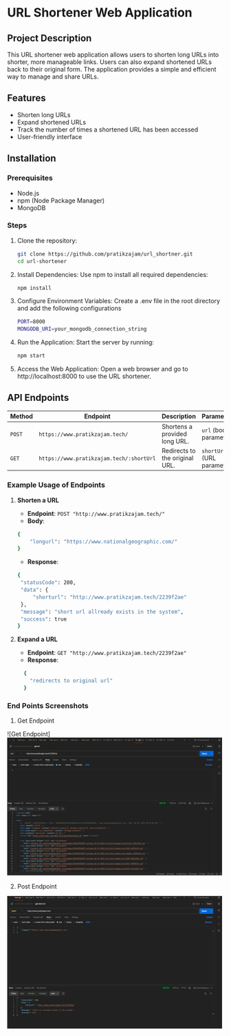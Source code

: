 # URL Shortener Web Application

## Project Description

This URL shortener web application allows users to shorten long URLs into shorter, more manageable links. Users can also expand shortened URLs back to their original form. The application provides a simple and efficient way to manage and share URLs.

## Features

- Shorten long URLs
- Expand shortened URLs
- Track the number of times a shortened URL has been accessed
- User-friendly interface

## Installation

### Prerequisites

- Node.js
- npm (Node Package Manager)
- MongoDB

### Steps

1. Clone the repository:

   ```sh
   git clone https://github.com/pratikzajam/url_shortner.git
   cd url-shortener
   ```

2. Install Dependencies: Use npm to install all required dependencies:

   ```sh
   npm install
   ```

3. Configure Environment Variables: Create a .env file in the root directory and add
   the following configurations
   ```sh
   PORT=8000
   MONGODB_URI=your_mongodb_connection_string
   ```
4. Run the Application: Start the server by running:
   ```sh
   npm start
   ```
5. Access the Web Application: Open a web browser and go to http://localhost:8000 to use the
   URL shortener.

## API Endpoints

| Method | Endpoint                                 | Description                    | Parameters                 |
| ------ | ---------------------------------------- | ------------------------------ | -------------------------- |
| `POST` | `https://www.pratikzajam.tech/`          | Shortens a provided long URL.  | `url` (body parameter)     |
| `GET`  | `https://www.pratikzajam.tech/:shortUrl` | Redirects to the original URL. | `shortUrl` (URL parameter) |

### Example Usage of Endpoints

1. **Shorten a URL**
   - **Endpoint**: `POST "http://www.pratikzajam.tech/" `
   - **Body**:
   ```sh
   {
       "longurl": "https://www.nationalgeographic.com/"
   }
   ```
 
   - **Response**:
   ```sh
   {
    "statusCode": 200,
    "data": {
        "shorturl": "http://www.pratikzajam.tech/2239f2ae"
    },
    "message": "short url allready exists in the system",
    "success": true
   }
   ```

2. **Expand a URL**
   - **Endpoint**: `GET "http://www.pratikzajam.tech/2239f2ae" `
   - **Response**: 
   ```sh
     {
       "redirects to original url"
     }
   ```

 ### End Points Screenshots


1. Get Endpoint

![Get Endpoint]
  <img src="https://github.com/pratikzajam/url_shortner/blob/master/resources/get.png" alt="Get Endpoint" width="500"/>


2. Post Endpoint

<img src="https://github.com/pratikzajam/url_shortner/blob/master/resources/post.png" alt="Post Endpoint" width="500"/>

     
